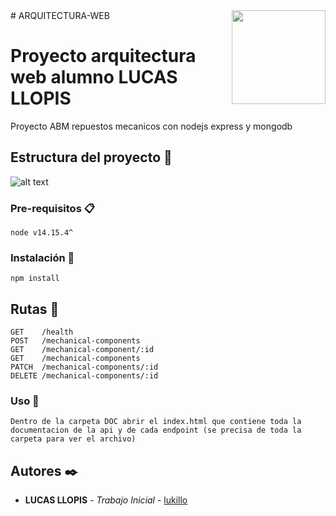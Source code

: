 <img src="https://github.com/lukillo/ARQUITECTURA-WEB/main/nodejs.png?raw=true" width="150px" align="right" />
# ARQUITECTURA-WEB

# Proyecto arquitectura web alumno LUCAS LLOPIS 

Proyecto ABM repuestos mecanicos con nodejs express y mongodb

## Estructura del proyecto 🚀

![alt text](https://arquitectura-web.s3.amazonaws.com/Captura+de+Pantalla+2021-04-16+a+la(s)+20.52.10.png)

### Pre-requisitos 📋

```
node v14.15.4^
```

### Instalación 🔧

```
npm install
```

## Rutas 📌

```
GET    /health
POST   /mechanical-components
GET    /mechanical-component/:id
GET    /mechanical-components
PATCH  /mechanical-components/:id
DELETE /mechanical-components/:id
```

### Uso 📝

```
Dentro de la carpeta DOC abrir el index.html que contiene toda la documentacion de la api y de cada endpoint (se precisa de toda la carpeta para ver el archivo)
```


## Autores ✒️

* **LUCAS LLOPIS** - *Trabajo Inicial* - [lukillo](https://github.com/lukillo/ARQUITECTURA-WEB)

